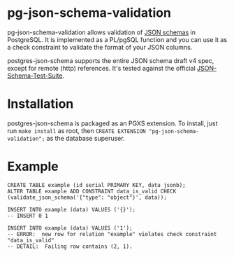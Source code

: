 # pg-json-schema-validation

pg-json-schema-validation allows validation of [JSON schemas](http://json-schema.org/) in PostgreSQL. It is implemented as a PL/pgSQL function and you can use it as a check constraint to validate the format of your JSON columns.

postgres-json-schema supports the entire JSON schema draft v4 spec, except for remote (http) references. It's tested against the official
[JSON-Schema-Test-Suite](https://github.com/json-schema-org/JSON-Schema-Test-Suite).

# Installation

postgres-json-schema is packaged as an PGXS extension. To install, just run
`make install` as root, then `CREATE EXTENSION "pg-json-schema-validation";` as the
database superuser.

# Example

    CREATE TABLE example (id serial PRIMARY KEY, data jsonb);
    ALTER TABLE example ADD CONSTRAINT data_is_valid CHECK (validate_json_schema('{"type": "object"}', data));

    INSERT INTO example (data) VALUES ('{}');
    -- INSERT 0 1

    INSERT INTO example (data) VALUES ('1');
    -- ERROR:  new row for relation "example" violates check constraint "data_is_valid"
    -- DETAIL:  Failing row contains (2, 1).
